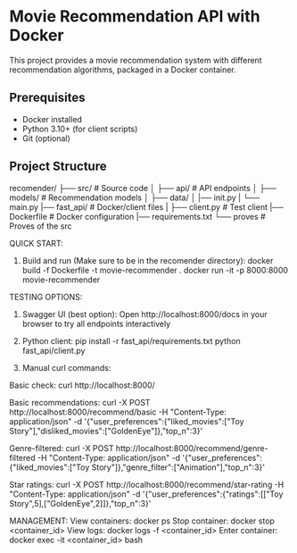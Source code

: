 # Movie Recommendation API with Docker

This project provides a movie recommendation system with different recommendation algorithms, packaged in a Docker container.

## Prerequisites

- Docker installed
- Python 3.10+ (for client scripts)
- Git (optional)

## Project Structure
recomender/
├── src/ # Source code
│ ├── api/ # API endpoints
│ ├── models/ # Recommendation models
│ ├── data/
│ |── init.py
| └── main.py
|── fast_api/ # Docker/client files
| ├── client.py # Test client
|── Dockerfile # Docker configuration
|── requirements.txt
└── proves # Proves of the src

QUICK START:
1. Build and run (Make sure to be in the recomender directory):
docker build -f Dockerfile -t movie-recommender .
docker run -it -p 8000:8000 movie-recommender

TESTING OPTIONS:

1. Swagger UI (best option):
Open http://localhost:8000/docs in your browser to try all endpoints interactively

2. Python client:
pip install -r fast_api/requirements.txt
python fast_api/client.py

3. Manual curl commands:

Basic check:
curl http://localhost:8000/

Basic recommendations:
curl -X POST http://localhost:8000/recommend/basic -H "Content-Type: application/json" -d '{"user_preferences":{"liked_movies":["Toy Story"],"disliked_movies":["GoldenEye"]},"top_n":3}'

Genre-filtered:
curl -X POST http://localhost:8000/recommend/genre-filtered -H "Content-Type: application/json" -d '{"user_preferences":{"liked_movies":["Toy Story"]},"genre_filter":["Animation"],"top_n":3}'

Star ratings:
curl -X POST http://localhost:8000/recommend/star-rating -H "Content-Type: application/json" -d '{"user_preferences":{"ratings":[["Toy Story",5],["GoldenEye",2]]},"top_n":3}'

MANAGEMENT:
View containers: docker ps
Stop container: docker stop <container_id>
View logs: docker logs -f <container_id>
Enter container: docker exec -it <container_id> bash
